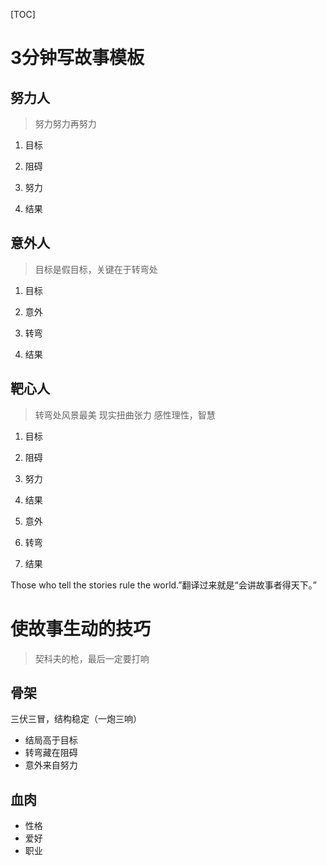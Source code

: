 [TOC]
# 3分钟写故事模板
## 努力人
> 努力努力再努力
1. 目标

2. 阻碍

3. 努力

4. 结果


## 意外人
> 目标是假目标，关键在于转弯处

1. 目标



2. 意外



3. 转弯



4. 结果

## 靶心人
> 转弯处风景最美
现实扭曲张力
感性理性，智慧



1. 目标


2. 阻碍


3. 努力


4. 结果


5. 意外


6. 转弯



7. 结果






Those who tell the stories rule the world.”翻译过来就是“会讲故事者得天下。”



# 使故事生动的技巧
> 契科夫的枪，最后一定要打响

## 骨架

三伏三冒，结构稳定（一炮三响）
- 结局高于目标
- 转弯藏在阻碍
- 意外来自努力


## 血肉

- 性格
- 爱好
- 职业